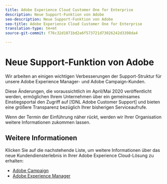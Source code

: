 ```yaml
---
title: Adobe Experience Cloud Customer One for Enterprise
description: Neue Support-Funktion von Adobe
seo-description: Neue Support-Funktion von Adobe
seo-title: Adobe Experience Cloud Customer One for Enterprise
translation-type: tm+mt
source-git-commit: f76c32d1071bd2a6f573721d73026242d3398da4

---
```



# Neue Support-Funktion von Adobe

Wir arbeiten an einigen wichtigen Verbesserungen der Support-Struktur für unsere Adobe Experience Manager- und Adobe Campaign-Kunden.

Diese Änderungen, die voraussichtlich im April/Mai 2020 veröffentlicht werden, ermöglichen Ihrem Unternehmen über ein gemeinsames Einstiegsportal den Zugriff auf [!DNL Adobe Customer Support] und bieten eine größere Transparenz bezüglich Ihrer bisherigen Serviceaufrufe.

Wenn der Termin der Einführung näher rückt, werden wir Ihrer Organisation weitere Informationen zukommen lassen.

## Weitere Informationen

Klicken Sie auf die nachstehende Liste, um weitere Informationen über das neue Kundendiensterlebnis in Ihrer Adobe Experience Cloud-Lösung zu erhalten:

* [Adobe Campaign](campaign-list.md)
* [Adobe Experience Manager](aem-list.md)
